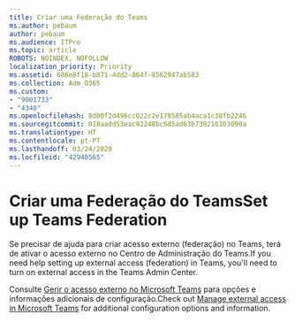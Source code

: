 ```yaml
---
title: Criar uma Federação do Teams
ms.author: pebaum
author: pebaum
ms.audience: ITPro
ms.topic: article
ROBOTS: NOINDEX, NOFOLLOW
localization_priority: Priority
ms.assetid: 686e8f18-b871-4dd2-864f-8562947ab583
ms.collection: Adm_O365
ms.custom:
- "9001733"
- "4340"
ms.openlocfilehash: 8d00f2d496cc022c2e178585ab4aca1c38fb2246
ms.sourcegitcommit: 018aadd53eac92248bc6d5ad63b739216103090a
ms.translationtype: HT
ms.contentlocale: pt-PT
ms.lasthandoff: 03/24/2020
ms.locfileid: "42940565"
---
```

# <a name="set-up-teams-federation"></a><span data-ttu-id="3e2d3-102">Criar uma Federação do Teams</span><span class="sxs-lookup"><span data-stu-id="3e2d3-102">Set up Teams Federation</span></span>

<span data-ttu-id="3e2d3-103">Se precisar de ajuda para criar acesso externo (federação) no Teams, terá de ativar o acesso externo no Centro de Administração do Teams.</span><span class="sxs-lookup"><span data-stu-id="3e2d3-103">If you need help setting up external access (federation) in Teams, you'll need to turn on external access in the Teams Admin Center.</span></span>

<span data-ttu-id="3e2d3-104">Consulte [Gerir o acesso externo no Microsoft Teams](https://docs.microsoft.com/microsoftteams/manage-external-access) para opções e informações adicionais de configuração.</span><span class="sxs-lookup"><span data-stu-id="3e2d3-104">Check out [Manage external access in Microsoft Teams](https://docs.microsoft.com/microsoftteams/manage-external-access) for additional configuration options and information.</span></span>
